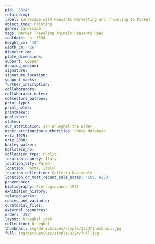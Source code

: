 ```yaml
---
pid: '3324'
relatedimg: 
label: Landscape with Peasants Harvesting and Traveling to Market
object_type: Painting
genre: Landscape
tags: Market Traveling Animals Peasants Road
realdate: ca. 1594
height_cm: '19'
width_cm: '26'
diameter_cm: 
plate_dimensions: 
support: Copper
drawing_medium: 
signature: 
signature_location: 
support_marks: 
further_inscription: 
collaborators: 
collaborator_notes: 
collectors_patrons: 
print_type: 
print_notes: 
printmaker: 
publisher: 
states: 
our_attribution: Jan Brueghel the Elder
other_attribution_authorities: Honig database
ertz_1979: 
ertz_2008: 
bailey_walker: 
hollstein_no: 
collection_type: Public
location_country: Italy
location_city: Parma
location: Parma, Italy
location_collection: Galleria Nazionale
location_or_most_recent_sale_notes: 'inv. #253'
provenance: 
bibliography: Pietrogiovanna 1987
exhibition_history: 
related_works: 
copies_and_variants: 
curatorial_files: 
external_resources: 
order: '398'
layout: brueghel_item
collection: brueghel
thumbnail: img/derivatives/simple/3324/thumbnail.jpg
full: img/derivatives/simple/3324/full.jpg
---
```

